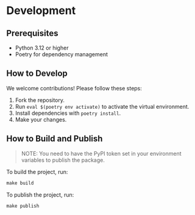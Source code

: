 # Development

## Prerequisites

- Python 3.12 or higher
- Poetry for dependency management

## How to Develop

We welcome contributions! Please follow these steps:

1. Fork the repository.
2. Run `eval $(poetry env activate)` to activate the virtual environment.
3. Install dependencies with `poetry install`.
4. Make your changes.

## How to Build and Publish

> NOTE: You need to have the PyPI token set in your environment variables to publish the package.

To build the project, run:

```cmd
make build
```

To publish the project, run:

```cmd
make publish
```
